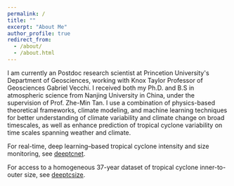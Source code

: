 ```yaml
---
permalink: /
title: ""
excerpt: "About Me"
author_profile: true
redirect_from: 
  - /about/
  - /about.html
---
```


I am currently an Postdoc research scientist at Princetion University's Department of Geosciences, working with Knox Taylor Professor of Geosciences Gabriel Vecchi. I received both my Ph.D. and B.S in atmospheric science from Nanjing University in China, under the supervision of Prof. Zhe-Min Tan. I use a combination of physics-based theoretical frameworks, climate modeling, and machine learning techniques for better understanding of climate variability and climate change on broad timescales, as well as enhance prediction of tropical cyclone variability on time scales spanning weather and climate.

For real-time, deep learning–based tropical cyclone intensity and size monitoring, see [deeptcnet](https://forecast.nju.edu.cn/deeptcnet).

For access to a homogeneous  37-year dataset of tropical cyclone inner-to-outer size, see [deeptcsize](https://forecast.nju.edu.cn/deeptcnet/dataset.html).
